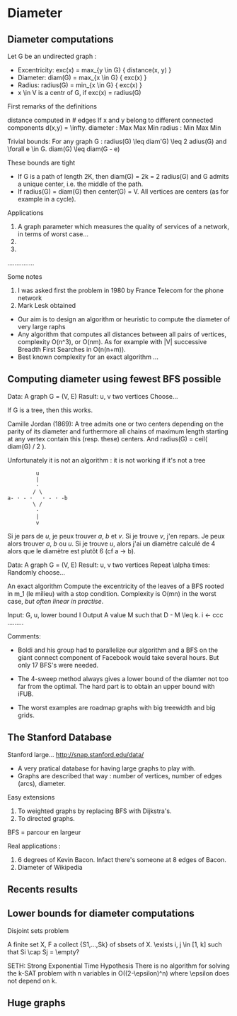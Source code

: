 Diameter
========



Diameter computations
---------------------

Let G be an undirected graph :

- Excentricity: exc(x) = max_{y \in G} { distance(x, y) }
- Diameter: diam(G) = max_{x \in G} { exc(x) }
- Radius: radius(G) = min_{x \in G} { exc(x) }
- x \in V is a centr of G, if exc(x) = radius(G)

First remarks of the definitions

distance computed in # edges
If x and y belong to different connected components d(x,y) = \infty.
diameter : Max Max Min
radius : Min Max Min

Trivial bounds:
For any graph G : radius(G) \leq diam'G) \leq 2 adius(G) and \forall e \in G.
diam(G) \leq diam(G - e)

These bounds are tight

- If G is a path of length 2K, then diam(G) = 2k = 2 radius(G) and G admits a
unique center, i.e. the middle of the path.
- If radius(G) = diam(G) then center(G) = V. All vertices are centers (as for
example in a cycle).

Applications
1. A graph parameter which measures the quality of services of a network, in terms of worst case…
2.
3.
……………

Some notes
1. I was asked first the problem in 1980 by France Telecom for the phone network
2. Mark Lesk obtained

- Our aim is to design an algorithm or heuristic to compute the diameter of very large raphs
- Any algorithm that computes all distances between all pairs of vertices, complexity O(n^3), or O(nm). As for example with |V| successive Breadth First Searches in O(n(n+m)).
- Best known complexity for an exact algorithm …



Computing diameter using fewest BFS possible
--------------------------------------------

Data: A graph G = (V, E)
Rasult: u, v two vertices
Choose…

If G is a tree, then this works.

Camille Jordan (1869):
A tree admits one or two centers depending on the parity of its diameter and
furthermore all chains of maximum length starting at any vertex contain this
(resp. these) centers. And radius(G) = ceil( diam(G) / 2 ).

Unfortunately it is not an algorithm : it is not working if it's not a tree

             u
             |
             ⋅
            / \
    a- ⋅ - ⋅   ⋅ - ⋅ -b
            \ /
	         ⋅
		     |
			 v

Si je pars de $u$, je peux trouver $a$, $b$ et $v$.
Si je trouve $v$, j'en repars. Je peux alors trouver $a$, $b$ ou $u$.
Si je trouve $u$, alors j'ai un diamètre calculé de 4 alors que le diamètre est
plutôt 6 (cf a → b).




Data: A graph G = (V, E)
Result: u, v two vertices
Repeat \alpha times:
Randomly choose…



An exact algorithm
Compute the excentricity of the leaves of a BFS rooted in m_1 (le milieu) with a stop condition.
Complexity is O(mn) in the worst case, *but often linear in practise*.

Input: G, u, lower bound I
Output A value M such that D - M \leq k.
i <- ccc ………

Comments:

- Boldi and his group had to parallelize our algorithm and a BFS on the giant
connect component of Facebook would take several hours. But only 17 BFS's were
needed.

- The 4-sweep method always gives a lower bound of the diamter not too far from
the optimal. The hard part is to obtain an upper bound with iFUB.

- The worst examples are roadmap graphs with big treewidth and big grids.



The Stanford Database
---------------------

Stanford large…
http://snap.stanford.edu/data/

- A very pratical database for having large graphs to play with.
- Graphs are described that way : number of vertices, number of edges (arcs), diameter.

Easy extensions

1. To weighted graphs by replacing BFS with Dijkstra's.
2. To directed graphs.

BFS = parcour en largeur

Real applications :

1. 6 degrees of Kevin Bacon. Infact there's someone at 8 edges of Bacon.
2. Diameter of Wikipedia



Recents results
---------------



Lower bounds for diameter computations
--------------

Disjoint sets problem

A finite set X, F a collect {S1,…,Sk} of sbsets of X. \exists i, j \in [1, k] such that Si \cap Sj = \empty?


SETH: Strong Exponential Time Hypothesis
There is no algorithm for solving the k-SAT problem with n variables in
O((2-\epsilon)^n) where \epsilon does not depend on k.



Huge graphs
-----------

